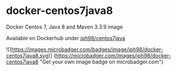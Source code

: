 # docker-centos7java8
Docker Centos 7, Java 8 and Maven 3.3.9 image

Available on Dockerhub under [jph98/centos7java](https://hub.docker.com/r/jph98/centos7java/)

![(https://images.microbadger.com/badges/image/jph98/docker-centos7java8.svg)] (https://microbadger.com/images/jph98/docker-centos7java8 "Get your own image badge on microbadger.com")
